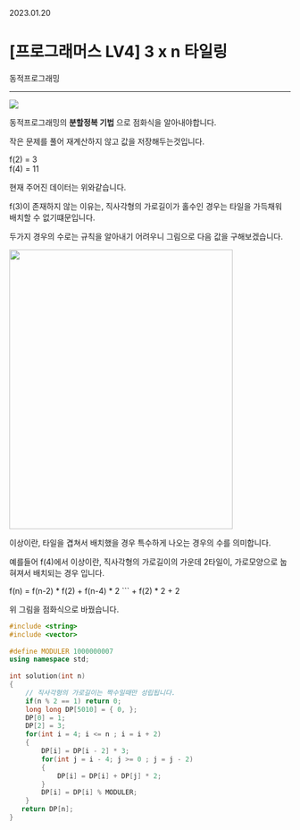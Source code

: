 2023.01.20

# __[프로그래머스 LV4] 3 x n 타일링__

동적프로그래밍 

---- 

<img src="https://user-images.githubusercontent.com/80774412/213525557-d4245d36-70dc-4dc9-9bf1-9a90802af8a9.PNG"></img>

동적프로그래밍의 __분할정복 기법__ 으로 점화식을 알아내야합니다.

작은 문제를 풀어 재계산하지 않고 값을 저장해두는것입니다.

f(2) = 3<br>
f(4) = 11

현재 주어진 데이터는 위와같습니다.

f(3)이 존재하지 않는 이유는, 직사각형의 가로길이가 홀수인 경우는 타일을 가득채워 배치할 수 없기떄문입니다.

두가지 경우의 수로는 규칙을 알아내기 어려우니 그림으로 다음 값을 구해보겠습니다.

<img src="https://user-images.githubusercontent.com/80774412/213527485-c0b45cab-0c6e-4d0a-96ed-d6c957900781.jpg" width = 400 height=500></img>

이상이란, 타일을 겹쳐서 배치했을 경우 특수하게 나오는 경우의 수를 의미합니다. 

예를들어 f(4)에서 이상이란, 직사각형의 가로길이의 가운데 2타일이, 가로모양으로 눕혀져서 배치되는 경우 입니다.

f(n) = f(n-2) * f(2) + f(n-4) * 2 ``` + f(2) * 2 + 2

위 그림을 점화식으로 바꿨습니다.

```c++
#include <string>
#include <vector>
 
#define MODULER 1000000007
using namespace std;
 
int solution(int n) 
{
    // 직사각형의 가로길이는 짝수일때만 성립됩니다.
    if(n % 2 == 1) return 0;
    long long DP[5010] = { 0, };
    DP[0] = 1;
    DP[2] = 3;
    for(int i = 4; i <= n ; i = i + 2)
    {
        DP[i] = DP[i - 2] * 3;
        for(int j = i - 4; j >= 0 ; j = j - 2)
        {
            DP[i] = DP[i] + DP[j] * 2;
        }
        DP[i] = DP[i] % MODULER;
    }
   return DP[n];
}
```



